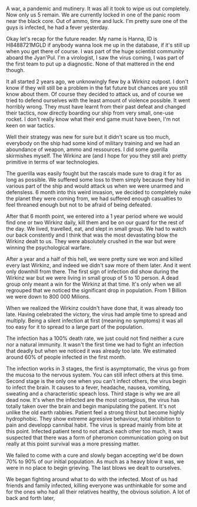 A war, a pandemic and mutinery. It was all it took to wipe us out completely. Now only us 5 remain. We are currently locked in one of the panic room near the black core. Out of ammo, time and luck. I'm pretty sure one of the guys is infected, he had a fever yesterday.

Okay let's recap for the future reader.
My name is Hanna, ID is H8488721MGLD if anybody wanna look me up in the database, if it's still up when you get there of course. I was part of the huge scientist community aboard the Jyan'Pul. I'm a virologist, I saw the virus coming, I was part of the first team to put up a diagnostic. None of that mattered in the end though.

It all started 2 years ago, we unknowingly flew by a Wirkinz outpost. I don't know if they will still be a problem in the fat future but chances are you still know about them.
Of course they decided to attack us, and of course we tried to defend ourselves with the least amount of violence possible. It went horribly wrong. They must have learnt from their past defeat and changed their tactics, now directly boarding our ship from very small, one-use rocket. I don't really know what their end game must have been, I'm not keen on war tactics.

Well their strategy was new for sure but it didn't scare us too much, everybody on the ship had some kind of military training and we had an aboundance of weapon, ammo and ressources. I did some guerilla skirmishes myself. The Wirkinz are (and I hope for you they still are) pretty primitive in terms of war technologies.

The guerilla was easily fought but the rascals made sure to drag it for as long as possible. We suffered some loss to them simply because they hid in various part of the ship and would attack us when we were unarmed and defensless. 6 month into this weird invasion, we decided to completely nuke the planet they were coming from, we had suffered enough casualties to feel threaned enough but not to be afraid of being defeated. 

After that 6 month point, we entered into a 1 year period where we would find one or two Wirkinz daily, kill them and be on our guard for the rest of the day. We lived, travelled, eat, and slept in small group. We had to watch our back constently and I think that was the most devastating blow the Wirkinz dealt to us. They were absolutely crushed in the war but were winning the psychological warfare.

After a year and a half of this hell, we were pretty sure we won and killed every last Wirkinz, and indeed we didn't saw more of them later. And it went only downhill from there. The first sign of infection did show during the Wirkinz war but we were living in small group of 5 to 10 person. A dead group only meant a win for the Wirkinz at that time. It's only when we all regrouped that we noticed the significant drop in population. From 1 Billion we were down to 800 000 Milions.

When we realized the Wirkinz couldn't have done that, it was already too late. Having celebrated the victory, the virus had ample time to spread and multiply. Being a silent infection at first (meaning no symptoms) it was all too easy for it to spread to a large part of the population.

The infection has a 100% death rate, we just could not find neither a cure nor a natural immunity. It wasn't the first time we had to fight an infection that deadly but when we noticed it was already too late. We estimated around 60% of people infected in the first month.

The infection works in 3 stages, the first is asymptomatic, the virus go from the mucosa to the nervous system. You can still infect others at this time.
Second stage is the only one when you can't infect others, the virus begin to infect the brain. It causes to a fever, headache, nausea, vomiting, sweating and a characteristic speach loss.
Third stage is why we are all dead now. It's when the infected are the most contagious, the virus has totally taken over the brain and begin manipulating the patient. It's not unlike the old earth rabbies. Patient feel a strong thirst but become highly hydrophobic. They show extreme agressive behaviour, total inhibition to pain and developp cannibal habit. The virus is spread mainly from bite at this point. Infected patient tend to not attack each other too much, it was suspected that there was a form of pheromon communication going on but really at this point survival was a more pressing matter.

We failed to come with a cure and slowly began accepting we'd be down 70% to 90% of our initial population. As much as a heavy blow it was, we were in no place to begin grieving. The last blows we dealt to ourselves. 

We began fighting around what to do with the infected. Most of us had friends and family infected, killing everyone was unthinkable for some and for the ones who had all their relatives healthy, the obvious solution.
A lot of back and forth later,